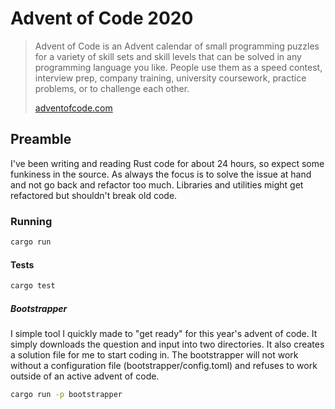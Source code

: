 # Advent of Code 2020

> Advent of Code is an Advent calendar of small programming puzzles for a variety of skill sets and skill levels that can be solved in any programming language you like. People use them as a speed contest, interview prep, company training, university coursework, practice problems, or to challenge each other.
>
>[adventofcode.com](https://adventofcode.com/)

## Preamble
I've been writing and reading Rust code for about 24 hours, so expect some funkiness in the source.
As always the focus is to solve the issue at hand and not go back and refactor too much. 
Libraries and utilities might get refactored but shouldn't break old code.

### Running
```bash
cargo run
```

#### Tests
```bash
cargo test
```

##### Bootstrapper
I simple tool I quickly made to "get ready" for this year's advent of code. It simply downloads the question and input into two directories.
It also creates a solution file for me to start coding in.
The bootstrapper will not work without a configuration file (bootstrapper/config.toml) and refuses to work outside of an active advent of code.
```bash
cargo run -p bootstrapper
```